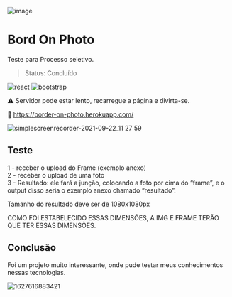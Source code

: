 ![image](https://user-images.githubusercontent.com/77937182/160217430-5b78f992-9afb-435f-b319-5967f7f4aba9.png)
# Bord On Photo

Teste para Processo seletivo.

> Status: Concluído

![react](https://img.shields.io/badge/React-20232A?style=for-the-badge&logo=react&logoColor=61DAFB)
![bootstrap](https://img.shields.io/badge/Bootstrap-563D7C?style=for-the-badge&logo=bootstrap&logoColor=white)

⚠️ Servidor pode estar lento, recarregue a página e divirta-se.

🔗 https://border-on-photo.herokuapp.com/

![simplescreenrecorder-2021-09-22_11 27 59](https://user-images.githubusercontent.com/77937182/160217791-aa94876a-d42b-480a-9bc8-7ff7bd53bfba.gif)</br>
## Teste
  
1 - receber o upload do Frame (exemplo anexo)</br>
2 - receber o upload de uma foto</br>
3 - Resultado: ele fará a junção, colocando a foto por cima do “frame”, e o output disso seria o exemplo anexo chamado “resultado”.</br>

Tamanho do resultado deve ser de 1080x1080px</br>

COMO FOI ESTABELECIDO ESSAS DIMENSÕES, A IMG E FRAME TERÃO QUE TER ESSAS DIMENSÕES.

## Conclusão

Foi um projeto muito interessante, onde pude testar meus conhecimentos nessas tecnologias.

![1627616883421](https://user-images.githubusercontent.com/77937182/157932279-c8aad7d0-0778-43c0-be52-b7e175d56835.gif)
